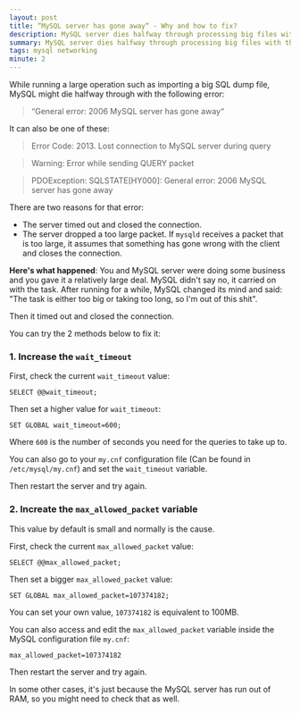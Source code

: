 ```yaml
---
layout: post
title: “MySQL server has gone away“ - Why and how to fix?
description: MySQL server dies halfway through processing big files with the following error “MySQL server has gone away“. What to do?
summary: MySQL server dies halfway through processing big files with the following error “MySQL server has gone away“. What to do?
tags: mysql networking
minute: 2
---
```


While running a large operation such as importing a big SQL dump file, MySQL might die halfway through with the following error:

> “General error: 2006 MySQL server has gone away“

It can also be one of these:

> Error Code: 2013. Lost connection to MySQL server during query

> Warning: Error while sending QUERY packet

> PDOException: SQLSTATE[HY000]: General error: 2006 MySQL server has gone away


There are two reasons for that error:

* The server timed out and closed the connection.
* The server dropped a too large packet. If `mysqld` receives a packet that is too large, it assumes that something has gone wrong with the client and closes the connection.

**Here's what happened**: You and MySQL server were doing some business and you gave it a relatively large deal. MySQL didn't say no, it carried on with the task. After running for a while, MySQL changed its mind and said: "The task is either too big or taking too long, so I'm out of this shit". 

Then it timed out and closed the connection.

You can try the 2 methods below to fix it:

### 1. Increase the `wait_timeout`

First, check the current `wait_timeout` value:

```
SELECT @@wait_timeout;
```

Then set a higher value for `wait_timeout`:

```
SET GLOBAL wait_timeout=600;
```

Where `600` is the number of seconds you need for the queries to take up to.

You can also go to your `my.cnf` configuration file (Can be found in `/etc/mysql/my.cnf`) and set the `wait_timeout` variable.

Then restart the server and try again.

### 2. Increate the `max_allowed_packet` variable

This value by default is small and normally is the cause.

First, check the current `max_allowed_packet` value:

```
SELECT @@max_allowed_packet;
```

Then set a bigger `max_allowed_packet` value:

```
SET GLOBAL max_allowed_packet=107374182;
```

You can set your own value, `107374182` is equivalent to 100MB.

You can also access and edit the `max_allowed_packet` variable inside the MySQL configuration file `my.cnf`:

```
max_allowed_packet=107374182
```

Then restart the server and try again.

In some other cases, it's just because the MySQL server has run out of RAM, so you might need to check that as well.
